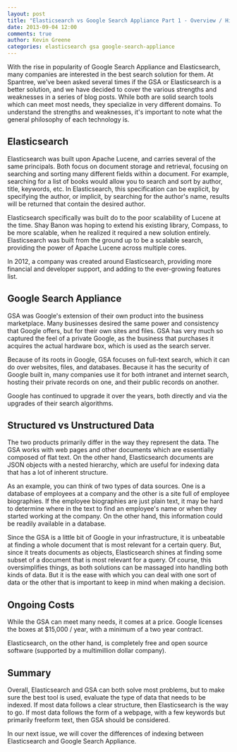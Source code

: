 ```yaml
---
layout: post
title: "Elasticsearch vs Google Search Appliance Part 1 - Overview / History"
date: 2013-09-04 12:00
comments: true
author: Kevin Greene
categories: elasticsearch gsa google-search-appliance
---
```


With the rise in popularity of Google Search Appliance and Elasticsearch, many companies are interested in the best search solution for them. At Spantree, we've been asked several times if the GSA or Elasticsearch is a better solution, and we have decided to cover the various strengths and weaknesses in a series of blog posts. While both are solid search tools which can meet most needs, they specialize in very different domains. To understand the strengths and weaknesses, it's important to note what the general philosophy of each technology is.

Elasticsearch
-------------------------
Elasticsearch was built upon Apache Lucene, and carries several of the same principals. Both focus on document storage and retrieval, focusing on searching and sorting many different fields within a document. For example, searching for a list of books would allow you to search and sort by author, title, keywords, etc. In Elasticsearch, this specification can be explicit, by specifying the author, or implicit, by searching for the author's name, results will be returned that contain the desired author.

Elasticsearch specifically was built do to the poor scalability of Lucene at the time. Shay Banon was hoping to extend his existing library, Compass, to be more scalable, when he realized it required a new solution entirely. Elasticsearch was built from the ground up to be a scalable search, providing the power of Apache Lucene across multiple cores.

In 2012, a company was created around Elasticsearch, providing more financial and developer support, and adding to the ever-growing features list.


Google Search Appliance
-------------------------
GSA was Google's extension of their own product into the business marketplace. Many businesses desired the same power and consistency that Google offers, but for their own sites and files. GSA has very much so captured the feel of a private Google, as the business that purchases it acquires the actual hardware box, which is used as the search server.

Because of its roots in Google, GSA focuses on full-text search, which it can do over websites, files, and databases. Because it has the security of Google built in, many companies use it for both intranet and internet search, hosting their private records on one, and their public records on another.

Google has continued to upgrade it over the years, both directly and via the upgrades of their search algorithms.

Structured vs Unstructured Data
-------------------------

The two products primarily differ in the way they represent the data.  The GSA works with web pages and other documents which are essentially composed of flat text.  On the other hand, Elasticsearch documents are JSON objects with a nested hierarchy, which are useful for indexing data that has a lot of inherent structure.

As an example, you can think of two types of data sources.  One is a database of employees at a company and the other is a site full of employee biographies.  If the employee biographies are just plain text, it may be hard to determine where in the text to find an employee's name or when they started working at the company.  On the other hand, this information could be readily available in a database.  

Since the GSA is a little bit of Google in your infrastructure, it is unbeatable at finding a whole document that is most relevant for a certain query.  But, since it treats documents as objects, Elasticsearch shines at finding some subset of a document that is most relevant for a query.  Of course, this oversimplifies things, as both solutions can be massaged into handling both kinds of data.  But it is the ease with which you can deal with one sort of data or the other that is important to keep in mind when making a decision.

Ongoing Costs
-------------------------

While the GSA can meet many needs, it comes at a price. Google licenses the boxes at $15,000 / year, with a minimum of a two year contract.

Elasticsearch, on the other hand, is completely free and open source software (supported by a multimillion dollar company).

Summary
-------------------------
Overall, Elasticsearch and GSA can both solve most problems, but to make sure the best tool is used, evaluate the type of data that needs to be indexed. If most data follows a clear structure, then Elasticsearch is the way to go. If most data follows the form of a webpage, with a few keywords but primarily freeform text, then GSA should be considered.

In our next issue, we will cover the differences of indexing between Elasticsearch and Google Search Appliance.